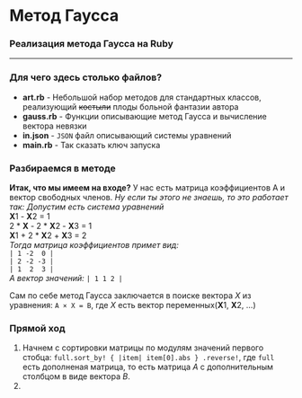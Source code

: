 # Метод Гаусса #
### Реализация метода Гаусса на Ruby ###
--------------------
### Для чего здесь столько файлов? ###
* **art.rb** - Небольшой набор методов для стандартных классов, реализующий ~~костыли~~ плоды больной фантазии автора
* **gauss.rb** - Функции описывающие метод Гаусса и вычисление вектора невязки
* **in.json** - `JSON` файл описывающий системы уравнений
* **main.rb** - Так сказать ключ запуска

### Разбираемся в методе ###

**Итак, что мы имеем на входе?** У нас есть матрица коэффициентов A и вектор свободных членов.
*Ну если ты этого не знаешь, то это работает так:*
*Допустим есть система уравнений* <br>
**X**1 - **X**2 = 1<br>
2 * **X** - 2 * **X**2 - **X**3 = 1<br>
**X**1 + 2 * **X**2 + **X**3 = 2<br>
*Тогда матрица коэффициентов примет вид:*<br>
`| 1 -2  0 |`<br>
`| 2 -2 -3 |`<br>
`| 1  2  3 |`<br>
*А вектор значений:* `| 1 1 2 |`

Сам по себе метод Гаусса заключается в поиске вектора *X* из уравнения: `A × X = B`, где *X* есть вектор переменных(**X**1, **X**2, ...)
### Прямой ход ###
1. Начнем с сортировки матрицы по модулям значений первого стобца: `full.sort_by! { |item| item[0].abs } .reverse!`, где `full ` есть дополненая матрица, то есть матрица *А* с дополнительным столбцом в виде вектора *B*.
2. 